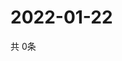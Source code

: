 # 2022-01-22
  共 0条

  <!-- BEGIN -->
  <!-- 最后更新时间Sat Jan 22 2022 08:05:06 GMT+0000 (Coordinated Universal Time) -->
  
  <!-- END -->
  
  